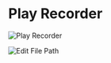 # Play Recorder

![Play Recorder](http://uranuno.github.io/PlayRecorder/playrecorder.png)

![Edit File Path](http://uranuno.github.io/PlayRecorder/save_capture.png)
